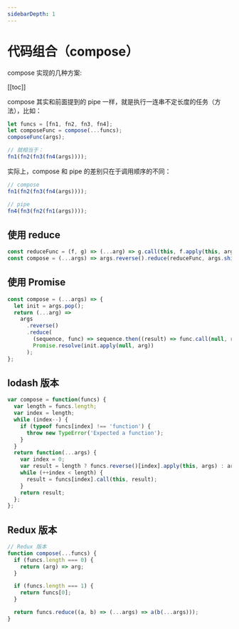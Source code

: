 ```yaml
---
sidebarDepth: 1
---
```


# 代码组合（compose）

compose 实现的几种方案:

[[toc]]

compose 其实和前面提到的 pipe 一样，就是执行一连串不定长度的任务（方法），比如：

```js
let funcs = [fn1, fn2, fn3, fn4];
let composeFunc = compose(...funcs);
composeFunc(args);

// 就相当于：
fn1(fn2(fn3(fn4(args))));
```

实际上，compose 和 pipe 的差别只在于调用顺序的不同：

```js
// compose
fn1(fn2(fn3(fn4(args))));

// pipe
fn4(fn3(fn2(fn1(args))));
```

## 使用 reduce

```js
const reduceFunc = (f, g) => (...arg) => g.call(this, f.apply(this, arg));
const compose = (...args) => args.reverse().reduce(reduceFunc, args.shift());
```

## 使用 Promise

```js
const compose = (...args) => {
  let init = args.pop();
  return (...arg) =>
    args
      .reverse()
      .reduce(
        (sequence, func) => sequence.then((result) => func.call(null, result)),
        Promise.resolve(init.apply(null, arg))
      );
};
```

## lodash 版本

```js
var compose = function(funcs) {
  var length = funcs.length;
  var index = length;
  while (index--) {
    if (typeof funcs[index] !== 'function') {
      throw new TypeError('Expected a function');
    }
  }
  return function(...args) {
    var index = 0;
    var result = length ? funcs.reverse()[index].apply(this, args) : args[0];
    while (++index < length) {
      result = funcs[index].call(this, result);
    }
    return result;
  };
};
```

## Redux 版本

```js
// Redux 版本
function compose(...funcs) {
  if (funcs.length === 0) {
    return (arg) => arg;
  }

  if (funcs.length === 1) {
    return funcs[0];
  }

  return funcs.reduce((a, b) => (...args) => a(b(...args)));
}
```

##
